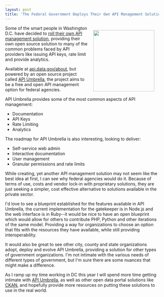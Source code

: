 ```yaml
---
layout: post
title: 'The Federal Government Deploys Their Own API Management Solution'
---
```

<p><a href="https://github.com/NREL/api-umbrella/" target="_blank"><img style="padding: 15px;" src="https://s3.amazonaws.com/kinlane-productions/bw-icons/bw-umbrella.png" alt="" width="200" align="right" /></a></p>
<p>Some of the smart people in Washington D.C. have decided to <a href="http://api.data.gov/about/">roll their own API management solution</a>, providing their own open source solution to many of the common problems faced by API providers like issuing API keys, rate limit and provide analytics.</p>
<p>Available at <a href="http://api.data.gov/about/">api.data.gov/about</a>, but powered by an open source project called <a href="https://github.com/NREL/api-umbrella/">API Umbrella</a>, the project aims to be a free and open API management option for federal agencies.</p>
<p>API Umbrella provides some of the most common aspects of API management:</p>
<ul class="mainlist">
<li>Documentation</li>
<li>API Keys</li>
<li>Rate Limiting</li>
<li>Analytics</li>
</ul>
<p>The roadmap for API Umbrella is also interesting, looking to deliver:</p>
<ul class="mainlist">
<li>Self-service web admin</li>
<li>Interactive documentation</li>
<li>User management</li>
<li>Granular permissions and rate limits</li>
</ul>
<p>While creating, yet another API management solution may not seem like the best idea at first, I can see why federal agencies would do it. Because of terms of use, costs and vendor lock-in with proprietary solutions, they are just seeking a simpler, cost effective alternative to solutions available in the private sector.</p>
<p>I'd love to see a blueprint established for the features available in API Umbrella, the current implementation for the gatekeeper is in Node.js and the web interface is in Ruby--it would be nice to have an open blueprint which would allow for others to contribute PHP, Python and other iterations of the same model. Providing a way for organizations to choose an option that fits with the resources they have available, while still providing interoperability.</p>
<p>It would also be great to see other city, county and state organizations adopt, deploy and evolve API Umbrella, providing a solution for other types of government organizations. I'm not intimate with the various needs of different types of government, but I'm sure there are some nuances that might make a difference.</p>
<p>As I ramp up my time working in DC this year I will spend more time getting intimate with <a href="https://github.com/NREL/api-umbrella/">API Umbrella</a>, as well as other open data portal solutions like <a href="http://ckan.org/">CKAN</a>, and hopefully provide more resources on putting these solutions to use in the real world.</p>
